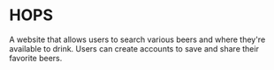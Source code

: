 # HOPS
A website that allows users to search various beers and where they're available to drink. Users can create accounts to save and share their favorite beers.

